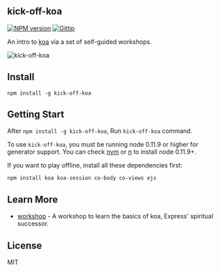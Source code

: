 kick-off-koa
----------

[![NPM version][npm-image]][npm-url]
[![Gittip][gittip-image]][gittip-url]

[npm-image]: https://img.shields.io/npm/v/kick-off-koa.svg?style=flat
[npm-url]: https://npmjs.org/package/kick-off-koa
[gittip-image]: https://img.shields.io/gittip/dead-horse.svg?style=flat
[gittip-url]: https://www.gittip.com/dead-horse/


An intro to [koa](https//koajs.com) via a set of self-guided workshops.

![kick-off-koa](https://raw.githubusercontent.com/koajs/kick-off-koa/master/kick-off-koa.png)

## Install

```
npm install -g kick-off-koa
```

## Getting Start

After `npm install -g kick-off-koa`, Run `kick-off-koa` command.

To use `kick-off-koa`, you must be running node 0.11.9 or higher for generator support.
You can check [nvm](https://github.com/creationix/nvm) or [n](https://github.com/visionmedia/n) to
install node 0.11.9+.

If you want to play offline, install all these dependencies first:

```
npm install koa koa-session co-body co-views ejs
```

## Learn More

 - [workshop](https://github.com/koajs/workshop) - A workshop to learn the basics of koa, Express' spiritual successor.

## License

MIT
